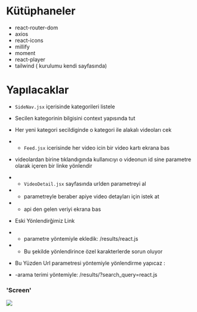 # Kütüphaneler

- react-router-dom
- axios
- react-icons
- millify
- moment
- react-player
- tailwind ( kurulumu kendi sayfasında)

# Yapılacaklar

- `SideNav.jsx` içerisinde kategorileri listele
- Secilen kategorinin bilgisini context yapısında tut
- Her yeni kategori secildiginde o kategori ile alakalı videoları cek
- - `Feed.jsx` icerisinde her video icin bir video kartı ekrana bas

- videolardan birine tıklandıgında kullanıcıyı o videonun id sine parametre olarak içeren bir linke yönlendir
- - `VideoDetail.jsx` sayfasında urlden parametreyi al
- - parametreyle beraber apiye video detayları için istek at
- - api den gelen veriyi ekrana bas

- Eski Yönlendirğimiz Link

- - parametre yöntemiyle ekledik: /results/react.js
- - Bu şekilde yönlendirince özel karakterlerde sorun oluyor
- Bu Yüzden Url parametresi yöntemiyle yönlendirme yapıcaz :

- -arama terimi yöntemiyle: /results/?search_query=react.js

### 'Screen'

![](youtubee.gif)
